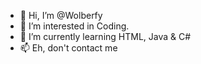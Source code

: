 - 👋 Hi, I’m @Wolberfy
- 👀 I’m interested in Coding.
- 🌱 I’m currently learning HTML, Java & C#
- 📫 Eh, don't contact me

<!---
Wolberfy/Wolberfy is a ✨ special ✨ repository because its `README.md` (this file) appears on your GitHub profile.
You can click the Preview link to take a look at your changes.
--->
